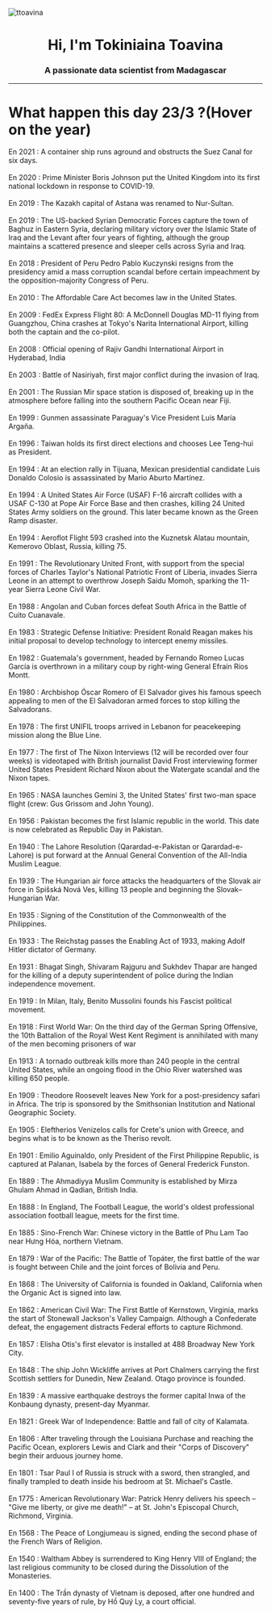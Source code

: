 
<p align="left"> <img src="https://komarev.com/ghpvc/?username=ttoavina&label=Profile%20views&color=0e75b6&style=flat" alt="ttoavina" /> </p>
<h1 align="center">Hi, I'm Tokiniaina Toavina</h1>
<h3 align="center">A passionate data scientist from Madagascar</h3>
    
<hr/>
<h1> What happen this day 23/3 ?(Hover on the year)</h1>

En 2021 : A container ship runs aground and obstructs the Suez Canal for six days.
<br/><br/>
En 2020 : Prime Minister Boris Johnson put the United Kingdom into its first national lockdown in response to COVID-19.
<br/><br/>
En 2019 : The Kazakh capital of Astana was renamed to Nur-Sultan.
<br/><br/>
En 2019 : The US-backed Syrian Democratic Forces capture the town of Baghuz in Eastern Syria, declaring military victory over the Islamic State of Iraq and the Levant after four years of fighting, although the group maintains a scattered presence and sleeper cells across Syria and Iraq.
<br/><br/>
En 2018 : President of Peru Pedro Pablo Kuczynski resigns from the presidency amid a mass corruption scandal before certain impeachment by the opposition-majority Congress of Peru.
<br/><br/>
En 2010 : The Affordable Care Act becomes law in the United States.
<br/><br/>
En 2009 : FedEx Express Flight 80: A McDonnell Douglas MD-11 flying from Guangzhou, China crashes at Tokyo's Narita International Airport, killing both the captain and the co-pilot.
<br/><br/>
En 2008 : Official opening of Rajiv Gandhi International Airport in Hyderabad, India
<br/><br/>
En 2003 : Battle of Nasiriyah, first major conflict during the invasion of Iraq.
<br/><br/>
En 2001 : The Russian Mir space station is disposed of, breaking up in the atmosphere before falling into the southern Pacific Ocean near Fiji.
<br/><br/>
En 1999 : Gunmen assassinate Paraguay's Vice President Luis María Argaña.
<br/><br/>
En 1996 : Taiwan holds its first direct elections and chooses Lee Teng-hui as President.
<br/><br/>
En 1994 : At an election rally in Tijuana, Mexican presidential candidate Luis Donaldo Colosio is assassinated by Mario Aburto Martínez.
<br/><br/>
En 1994 : A United States Air Force (USAF) F-16 aircraft collides with a USAF C-130 at Pope Air Force Base and then crashes, killing 24 United States Army soldiers on the ground. This later became known as the Green Ramp disaster.
<br/><br/>
En 1994 : Aeroflot Flight 593 crashed into the Kuznetsk Alatau mountain, Kemerovo Oblast, Russia, killing 75.
<br/><br/>
En 1991 : The Revolutionary United Front, with support from the special forces of Charles Taylor's National Patriotic Front of Liberia, invades Sierra Leone in an attempt to overthrow Joseph Saidu Momoh, sparking the 11-year Sierra Leone Civil War.
<br/><br/>
En 1988 : Angolan and Cuban forces defeat South Africa in the Battle of Cuito Cuanavale.
<br/><br/>
En 1983 : Strategic Defense Initiative: President Ronald Reagan makes his initial proposal to develop technology to intercept enemy missiles.
<br/><br/>
En 1982 : Guatemala's government, headed by Fernando Romeo Lucas García is overthrown in a military coup by right-wing General Efraín Ríos Montt.
<br/><br/>
En 1980 : Archbishop Óscar Romero of El Salvador gives his famous speech appealing to men of the El Salvadoran armed forces to stop killing the Salvadorans.
<br/><br/>
En 1978 : The first UNIFIL troops arrived in Lebanon for peacekeeping mission along the Blue Line.
<br/><br/>
En 1977 : The first of The Nixon Interviews (12 will be recorded over four weeks) is videotaped with British journalist David Frost interviewing former United States President Richard Nixon about the Watergate scandal and the Nixon tapes.
<br/><br/>
En 1965 : NASA launches Gemini 3, the United States' first two-man space flight (crew: Gus Grissom and John Young).
<br/><br/>
En 1956 : Pakistan becomes the first Islamic republic in the world. This date is now celebrated as Republic Day in Pakistan.
<br/><br/>
En 1940 : The Lahore Resolution (Qarardad-e-Pakistan or Qarardad-e-Lahore) is put forward at the Annual General Convention of the All-India Muslim League.
<br/><br/>
En 1939 : The Hungarian air force attacks the headquarters of the Slovak air force in Spišská Nová Ves, killing 13 people and beginning the Slovak–Hungarian War.
<br/><br/>
En 1935 : Signing of the Constitution of the Commonwealth of the Philippines.
<br/><br/>
En 1933 : The Reichstag passes the Enabling Act of 1933, making Adolf Hitler dictator of Germany.
<br/><br/>
En 1931 : Bhagat Singh, Shivaram Rajguru and Sukhdev Thapar are hanged for the killing of a deputy superintendent of police during the Indian independence movement.
<br/><br/>
En 1919 : In Milan, Italy, Benito Mussolini founds his Fascist political movement.
<br/><br/>
En 1918 : First World War: On the third day of the German Spring Offensive, the 10th Battalion of the Royal West Kent Regiment is annihilated with many of the men becoming prisoners of war
<br/><br/>
En 1913 : A tornado outbreak kills more than 240 people in the central United States, while an ongoing flood in the Ohio River watershed was killing 650 people.
<br/><br/>
En 1909 : Theodore Roosevelt leaves New York for a post-presidency safari in Africa. The trip is sponsored by the Smithsonian Institution and National Geographic Society.
<br/><br/>
En 1905 : Eleftherios Venizelos calls for Crete's union with Greece, and begins what is to be known as the Theriso revolt.
<br/><br/>
En 1901 : Emilio Aguinaldo, only President of the First Philippine Republic, is captured at Palanan, Isabela by the forces of General Frederick Funston.
<br/><br/>
En 1889 : The Ahmadiyya Muslim Community is established by Mirza Ghulam Ahmad in Qadian, British India.
<br/><br/>
En 1888 : In England, The Football League, the world's oldest professional association football league, meets for the first time.
<br/><br/>
En 1885 : Sino-French War: Chinese victory in the Battle of Phu Lam Tao near Hưng Hóa, northern Vietnam.
<br/><br/>
En 1879 : War of the Pacific: The Battle of Topáter, the first battle of the war is fought between Chile and the joint forces of Bolivia and Peru.
<br/><br/>
En 1868 : The University of California is founded in Oakland, California when the Organic Act is signed into law.
<br/><br/>
En 1862 : American Civil War: The First Battle of Kernstown, Virginia, marks the start of Stonewall Jackson's Valley Campaign. Although a Confederate defeat, the engagement distracts Federal efforts to capture Richmond.
<br/><br/>
En 1857 : Elisha Otis's first elevator is installed at 488 Broadway New York City.
<br/><br/>
En 1848 : The ship John Wickliffe arrives at Port Chalmers carrying the first Scottish settlers for Dunedin, New Zealand. Otago province is founded.
<br/><br/>
En 1839 : A massive earthquake destroys the former capital Inwa of the Konbaung dynasty, present-day Myanmar.
<br/><br/>
En 1821 : Greek War of Independence: Battle and fall of city of Kalamata.
<br/><br/>
En 1806 : After traveling through the Louisiana Purchase and reaching the Pacific Ocean, explorers Lewis and Clark and their "Corps of Discovery" begin their arduous journey home.
<br/><br/>
En 1801 : Tsar Paul I of Russia is struck with a sword, then strangled, and finally trampled to death inside his bedroom at St. Michael's Castle.
<br/><br/>
En 1775 : American Revolutionary War: Patrick Henry delivers his speech – "Give me liberty, or give me death!" – at St. John's Episcopal Church, Richmond, Virginia.
<br/><br/>
En 1568 : The Peace of Longjumeau is signed, ending the second phase of the French Wars of Religion.
<br/><br/>
En 1540 : Waltham Abbey is surrendered to King Henry VIII of England; the last religious community to be closed during the Dissolution of the Monasteries.
<br/><br/>
En 1400 : The Trần dynasty of Vietnam is deposed, after one hundred and seventy-five years of rule, by Hồ Quý Ly, a court official.
<br/><br/>
